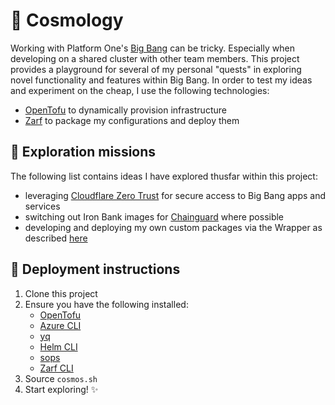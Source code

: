 # 🌌 Cosmology

Working with Platform One's [Big Bang](https://repo1.dso.mil/big-bang/bigbang) can be tricky. Especially when developing on a shared cluster with other team members. This project provides a playground for several of my personal "quests" in exploring novel functionality and features within Big Bang. In order to test my ideas and experiment on the cheap, I use the following technologies:

- [OpenTofu](https://opentofu.org) to dynamically provision infrastructure
- [Zarf](https://github.com/defenseunicorns/zarf) to package my configurations and deploy them

## 🚀 Exploration missions

The following list contains ideas I have explored thusfar within this project:

- leveraging [Cloudflare Zero Trust](https://willswire.com/cosmology-mtls) for secure access to Big Bang apps and services
- switching out Iron Bank images for [Chainguard](https://www.chainguard.dev) where possible
- developing and deploying my own custom packages via the Wrapper as described [here](https://docs-bigbang.dso.mil/latest/docs/guides/deployment-scenarios/extra-package-deployment/)

## 🧭 Deployment instructions

1. Clone this project
2. Ensure you have the following installed:
    - [OpenTofu](https://opentofu.org/docs/intro/install/)
    - [Azure CLI](https://learn.microsoft.com/en-us/cli/azure/install-azure-cli)
    - [yq](https://github.com/mikefarah/yq)
    - [Helm CLI](https://helm.sh/docs/intro/install/)
    - [sops](https://github.com/getsops/sops)
    - [Zarf CLI](https://docs.zarf.dev/docs/getting-started/installing-zarf)
3. Source `cosmos.sh`
4. Start exploring! ✨